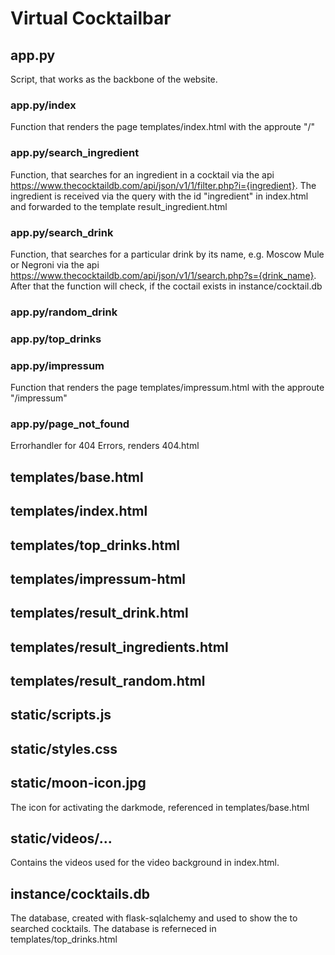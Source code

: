# Virtual Cocktailbar

## app.py
Script, that works as the backbone of the website. 
### app.py/index
Function that renders the page templates/index.html with the approute "/"

### app.py/search_ingredient
Function, that searches for an ingredient in a cocktail via the api https://www.thecocktaildb.com/api/json/v1/1/filter.php?i={ingredient}. The ingredient is received via the query with the id "ingredient" in index.html and forwarded to the template result_ingredient.html 

### app.py/search_drink
Function, that searches for a particular drink by its name, e.g. Moscow Mule or Negroni via the api https://www.thecocktaildb.com/api/json/v1/1/search.php?s={drink_name}. <br>
After that the function will check, if the coctail exists in instance/cocktail.db


### app.py/random_drink


### app.py/top_drinks


### app.py/impressum
Function that renders the page templates/impressum.html with the approute "/impressum"

### app.py/page_not_found
Errorhandler for 404 Errors, renders 404.html

## templates/base.html

## templates/index.html

## templates/top_drinks.html

## templates/impressum-html

## templates/result_drink.html

## templates/result_ingredients.html

## templates/result_random.html

## static/scripts.js

## static/styles.css

## static/moon-icon.jpg
The icon for activating the darkmode, referenced in templates/base.html

## static/videos/...
Contains the videos used for the video background in index.html. 

## instance/cocktails.db
The database, created with flask-sqlalchemy and used to show the to searched cocktails. The database is referneced in templates/top_drinks.html

